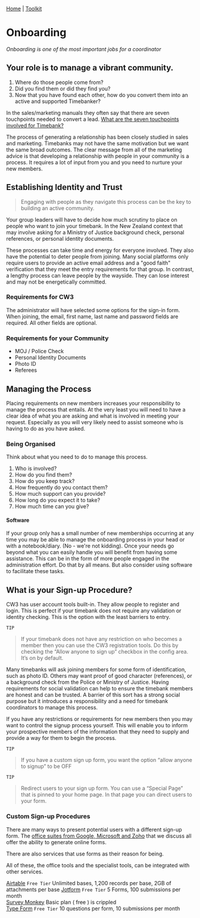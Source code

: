 [Home](index.md) | [Toolkit](Toolkit.md) 


# Onboarding
_Onboarding is one of the most important jobs for a coordinator_

## Your role is to manage a vibrant community. 
1. Where do those people come from? 
2. Did you find them or did they find you? 
3. Now that you have found each other, how do you convert them into an active and supported Timebanker?

In the sales/marketing manuals they often say that there are seven touchpoints needed to convert a lead. [What are the seven touchpoints involved for Timebank?](Sales_cycle.md)

The process of generating a relationship has been closely studied in sales and marketing. Timebanks may not have the same motivation but we want the same broad outcomes. The clear message from all of the marketing advice is that developing a relationship with people in your community is a process. It requires a lot of input from you and you need to nurture your new members. 


## Establishing Identity and Trust
> Engaging with people as they navigate this process can be the key to building an active community.

Your group leaders will have to decide how much scrutiny to place on people who want to join your timebank. In the New Zealand context that may involve asking for a Ministry of Justice background check, personal references, or personal identity documents. 

These processes can take time and energy for everyone involved. They also have the potential to deter people from joining. Many social platforms only require users to provide an active email address and a "good faith" verification that they meet the entry requirements for that group. In contrast, a lengthy process can leave people by the wayside. They can lose interest and may not be energetically committed. 


### Requirements for CW3
The administrator will have selected some options for the sign-in form. When joining, the email, first name, last name and password fields are required. All other fields are optional. 

### Requirements for your Community
- MOJ / Police Check
- Personal Identity Documents
-  Photo ID
- Referees

## Managing the Process

Placing requirements on new members increases your responsibility to manage the process that entails. At the very least you will need to have a clear idea of what you are asking and what is involved in meeting your request. Especially as you will very likely need to assist someone who is having to do as you have asked.


### Being Organised
Think about what you need to do to manage this process. 
1. Who is involved?
2. How do you find them?
3. How do you keep track?
4. How frequently do you contact them?
5. How much support can you provide?
6. How long do you expect it to take? 
7. How much time can you give?


#### Software 
If your group only has a small number of new memberships occurring at any time you may be able to manage the onboarding process in your head or with a notebook/diary. (No - we're not kidding). Once your needs go beyond what you can easily handle you will benefit from having some assistance. This can be in the form of more people engaged in the administration effort. Do that by all means. But also consider using software to facilitate these tasks. 


## What is your Sign-up Procedure?
CW3 has user account tools built-in. They allow people to register and login. This is perfect if your timebank does not require any validation or identity checking. This is the option with the least barriers to entry. 

``TIP``
> If your timebank does not have any restriction on who becomes a member then you can use the CW3 registration tools. Do this by checking the “Allow anyone to sign up” checkbox in the config area. It’s on by default.

Many timebanks will ask joining members for some form of identification, such as photo ID. Others may want proof of good character (references), or a background check from the Police or Ministry of Justice. Having requirements for social validation can help to ensure the timebank members are honest and can be trusted. A barrier of this sort has a strong social purpose but it introduces a responsibility and a need for timebank coordinators to manage this process.

If you have any restrictions or requirements for new members then you may want to control the signup process yourself. This will enable you to inform your prospective members of the information that they need to supply and provide a way for them to begin the process.  

``TIP``
> If you have a custom sign up form, you want the option “allow anyone to signup” to be OFF 

``TIP`` 
>Redirect users to your sign up form. You can use a “Special Page” that is pinned to your home page. In that page you can direct users to your form.


### Custom Sign-up Procedures

There are many ways to present potential users with a different sign-up form. The [office suites from Google, Microsoft and Zoho](OfficeSuites.md) that we discuss all offer the ability to generate online forms. 

There are also services that use forms as their reason for being. 

All of these, the office tools and the specialist tools, can be integrated with other services. 

[Airtable](https://www.airtable.com) ``Free Tier`` Unlimited bases, 1,200 records per base, 2GB of attachments per base
[Jotform](https://www.jotform.com)  ``Free Tier`` 5 Forms, 100 submissions per month  
[Survey Monkey](https://www.surveymonkey.com) Basic plan ( free ) is crippled  
[Type Form](https://www.typeform.com) ``Free Tier`` 10 questions per form, 10 submissions per month  
